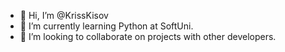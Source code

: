 - 👋 Hi, I’m @KrissKisov
- 🌱 I’m currently learning Python at SoftUni.
- 💞️ I’m looking to collaborate on projects with other developers.

<!---
KrissKisov/KrissKisov is a ✨ special ✨ repository because its `README.md` (this file) appears on your GitHub profile.
You can click the Preview link to take a look at your changes.
--->
